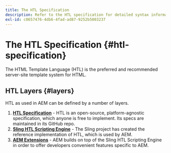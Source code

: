 ```yaml
---
title: The HTL Specification
description: Refer to the HTL specification for detailed syntax information.
exl-id: c0657476-4db6-4fad-ad87-9252b5003237
---
```


# The HTL Specification {#htl-specification}

The HTML Template Language (HTL) is the preferred and recommended server-site template system for HTML.

## HTL Layers {#layers}

HTL as used in AEM can be defined by a number of layers.

1. **[HTL Specification](https://github.com/adobe/htl-spec)** - HTL is an open-source, platform-agnostic specification, which anyone is free to implement. Its specs are maintained in its GitHub repo.
1. **[Sling HTL Scripting Engine](https://sling.apache.org/documentation/bundles/scripting/scripting-htl.html)** - The Sling project has created the reference implementation of HTL, which is used by AEM.
1. **[AEM Extensions](aem-extensions.md)** - AEM builds on top of the Sling HTL Scripting Engine in order to offer developers convenient features specific to AEM.
